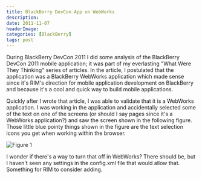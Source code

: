 ```yaml
---
title: BlackBerry DevCon App on WebWorks
description: 
date: 2011-11-07
headerImage: 
categories: [BlackBerry]
tags: post
---
```


During BlackBerry DevCon 2011 I did some analysis of the BlackBerry DevCon 2011 mobile application; it was part of my everlasting "What Were They Thinking" series of articles. In the article, I postulated that the application was a BlackBerry WebWorks application which made sense since it's RIM's direction for mobile application development on BlackBerry and because it's a cool and quick way to build mobile applications.

Quickly after I wrote that article, I was able to validate that it is a WebWorks application. I was working in the application and accidentally selected some of the text on one of the screens (or should I say pages since it's a WebWorks application?) and saw the screen shown in the following figure. Those little blue pointy things shown in the figure are the text selection icons you get when working within the browser.

![Figure 1](/images/2011/bb_devcon_app.png)

I wonder if there's a way to turn that off in WebWorks? There should be, but I haven't seen any settings in the config.xml file that would allow that. Something for RIM to consider adding.